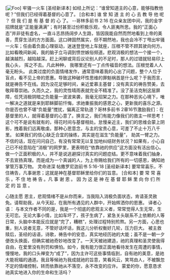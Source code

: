 
[![Foo](https://drive.google.com/uc?id=0B0fmW_TsoVUOYmRCWnhSdUd5Rm8)]
牢骚一火车
 [圣经新译本] 如经上所记：“谁曾知道主的心意，能够指教他呢？”但我们已经得着基督的心意了。
[合和本] 	谁 曾 知 道 主 的 心 去 教 导 他 呢 ？ 但 我 们 是 有 基 督 的 心 了。
--哥林多前书 2:16 
在众亲友团中间，我的金字招牌就是“正能量满满”；有时甚至过份积极乐观，令人匪夷所思。我的“正面心态”并非徒有虚名，一直斗志昂扬阔步人生路，皆因我能自然而然地看到上帝的美善，贯穿生活的方方面面。这口碑固然属实，但不期然地，我也会冷不丁甩出牢骚一火车；任由着负面心理驱动，迷迷登登地上车就座，压根不管不顾其驶向何方。
比如看晚间新闻，我的脑子立马调到愤世嫉俗频道。悲观消极的想法一个接一个， 越演越烈，越陷越深。赶上闲聊或背后议论别人的不足时，那人的过错就轻易印上我心头， 挥之不去。凡此种种， 我哪里还有一丁点传福音的想法。压根觉着人人毫无盼头。
此类过度的负面情绪发作，通常意味着我的心出了问题，整个人位于盲点，看不见上帝的恩惠。导致这种破坏性思维的罪魁祸首是什么呢？于我而言，就是祷告不在线。因为没花足够时间，亲近爱慕主基督；没有真实的祷告赞美，去敬拜尊崇祂。久而久之，我的灵性晴雨表就完全不精准了。没了圣洁克制这层屏障，任凭消极阴暗之负能量一波波来袭，我毫无招架之力。在那种恶劣心境下，唯一解决之道就是来到耶稣脚前忏悔，求祂重振我的感恩之心，更新我的喜乐之源。
你是否也曾不堪“负能量”搅扰，偏离正常轨道？哥林多前书 2章16节激励我们：在基督里的人，就得着基督的心意了。换言之，我们有能力像我们的救主一样思考！这个可不是说有就有的，得花时间与基督相处。怠慢亲近主，我们的思维会蒙上阴影，拽着我们远离敬虔。那种心思意念，与主的宝贵心意，可差了不止十万八千里。
如果我们的信心缺乏合宜的操练，其实是在滋生“负能量”， 助其一臂之力。不信的话，现在问问自己，有没有常常无以复加地纠结财务状况？如果有，小心自己已不经意陷在“消极”的网罗里，更表明在“依靠祂的供应”这方面没有活出信心。
做一个正面积极的人，并不是说逃避探讨真实的问题症结。更不意味着我们抽身，不去宣扬真理。而是成为一个真诚的人，为上帝赐给我们所有的一切感恩，确知祂掌管万事万物。
灵命进深
帖撒罗尼迦前书 5:16-18 
[圣经新译本] 要常常喜乐，不住祷告，凡事谢恩；这就是神在基督耶稣里给你们的旨意。
[合和本]	要 常 常 喜 乐 。不 住 地 祷 告 。凡 事 谢 恩 。 因 为 这 是 神 在 基 督 耶 稣 里 向 你 们 所 定 的 旨 意 。

心随主愿
恩主，悲观情绪不是从你而来，当我陷入消极负面状态，肯请圣灵赦免。请帮助我，从今天起，在我所有遇见的人群中，开始辉洒你的恩惠。
译者心语：
与本文作者不同的是，我是一个彻底的悲观主义者，常常觉得人生无常，生无可恋。无论大事小情，比如车坏了，孩子生病了，紧急关头联系不上依赖的人等日常，头脑中本能反应就是“完了，糟糕”，处理过程特别煎熬。另一方面，心思也重，别人说者无意，不管好话坏话，我这儿分析权衡好几轮，压力巨大。
被主救赎后，圣经的话语，诗歌，祷告中的安息，真实地经历祂的大能；虽不是一朝一夕便改头换面，但确实被祂奇妙地改变了。一天天被祂建造，祂的真理和圣灵使我得自由，在爱里没有刑罚和惧怕。如今，我有能力很正面地看待发生在周遭的事情，慢慢地，我的口头禅变为“成了”，因为主许可这些事情临到，自有祂的美意，是祂大能祝福的通道。我且等候祂为我成就祂的旨意，笑看风云，笑骂由人，不被飘忽不定的情绪控制，转而依靠祂从不落空，永不改变的应许。
蒙爱的你，愿意恳求祂真实地进入你的生命和生活吗？
